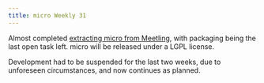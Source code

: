 ```yaml
---
title: micro Weekly 31
---
```


Almost completed [extracting micro from Meetling](https://github.com/noyainrain/meetling/issues/67),
with packaging being the last open task left. micro will be released under a LGPL license.

Development had to be suspended for the last two weeks, due to unforeseen circumstances, and now
continues as planned.
